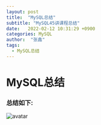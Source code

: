 ```yaml
---
layout: post
title:  "MySQL总结"
subtitle: "MySQL45讲课程总结"
date:   2022-02-12 10:31:29 +0900
categories: MySQL
author:  "张鑫"
tags:
  - MySQL总结
---
```


# MySQL总结

### 总结如下:
![avatar](/myblog/img/mysql45class.png)